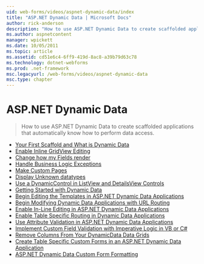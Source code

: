 ```yaml
---
uid: web-forms/videos/aspnet-dynamic-data/index
title: "ASP.NET Dynamic Data | Microsoft Docs"
author: rick-anderson
description: "How to use ASP.NET Dynamic Data to create scaffolded applications that automatically know how to perform data access."
ms.author: aspnetcontent
manager: wpickett
ms.date: 10/05/2011
ms.topic: article
ms.assetid: cd51e6c4-6ff9-419d-8ac8-a39b79d63c78
ms.technology: dotnet-webforms
ms.prod: .net-framework
msc.legacyurl: /web-forms/videos/aspnet-dynamic-data
msc.type: chapter
---
```

ASP.NET Dynamic Data
====================
> How to use ASP.NET Dynamic Data to create scaffolded applications that automatically know how to perform data access.


- [Your First Scaffold and What is Dynamic Data](your-first-scaffold-and-what-is-dynamic-data.md)
- [Enable Inline GridView Editing](how-do-i-enable-inline-gridview-editing.md)
- [Change how my Fields render](how-do-i-change-how-my-fields-render.md)
- [Handle Business Logic Exceptions](how-do-i-handle-business-logic-exceptions.md)
- [Make Custom Pages](how-do-i-make-custom-pages.md)
- [Display Unknown datatypes](how-do-i-display-unknown-datatypes.md)
- [Use a DynamicControl in ListView and DetailsView Controls](how-do-i-use-a-dynamiccontrol-in-listview-and-detailsview-controls.md)
- [Getting Started with Dynamic Data](getting-started-with-dynamic-data.md)
- [Begin Editing the Templates in ASP.NET Dynamic Data Applications](begin-editing-the-templates-in-aspnet-dynamic-data-applications.md)
- [Begin Modifying Dynamic Data Applications with URL Routing](begin-modifying-dynamic-data-applications-with-url-routing.md)
- [Enable In-Line Editing in ASP.NET Dynamic Data Applications](enable-in-line-editing-in-aspnet-dynamic-data-applications.md)
- [Enable Table Specific Routing in Dynamic Data Applications](how-to-enable-table-specific-routing-in-dynamic-data-applications.md)
- [Use Attribute Validation in ASP.NET Dynamic Data Applications](how-to-use-attribute-validation-in-aspnet-dynamic-data-applications.md)
- [Implement Custom Field Validation with Imperative Logic in VB or C#](how-to-implement-custom-field-validation-with-imperative-logic-in-vb-or-c.md)
- [Remove Columns From Your DynamicData Data Grids](how-to-remove-columns-from-your-dynamicdata-data-grids.md)
- [Create Table Specific Custom Forms in an ASP.NET Dynamic Data Application](how-to-create-table-specific-custom-forms-in-an-aspnet-dynamic-data-application.md)
- [ASP.NET Dynamic Data Custom Form Formatting](aspnet-dynamic-data-custom-form-formatting.md)